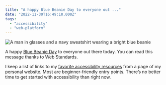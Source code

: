 ```yaml
---
title: "A happy Blue Beanie Day to everyone out ..."
date: "2022-11-30T16:49:10.000Z"
tags: 
  - "accessibility"
  - "web-platform"
---
```


![A man in glasses and a navy sweatshirt wearing a bright blue beanie](images/5b170eed3f-1024x1024.jpg)

A happy [Blue Beanie Day](https://en.m.wikipedia.org/wiki/Blue_Beanie_Day) to everyone out there today. You can read this message thanks to Web Standards.

I keep a list of links to my [favorite accessibility resources](https://nicksimson.com/accessibility/#a11y*-resources) from a page of my personal website. Most are beginner-friendly entry points. There’s no better time to get started with accessibility than right now.
